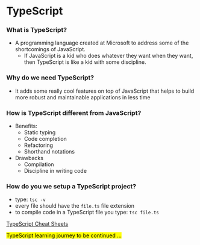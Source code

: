 # TypeScript

### What is TypeScript?

- A programming language created at Microsoft to address some of the shortcomings of JavaScript.
    - If JavaScript is a kid who does whatever they want when they want, then TypeScript is like a kid with some discipline. 

### Why do we need TypeScript?

- It adds some really cool features on top of JavaScript that helps to build more robust and maintainable applications in less time

### How is TypeScript different from JavaScript?

- Benefits:
    - Static typing
    - Code completion
    - Refactoring
    - Shorthand notations
- Drawbacks
    - Compilation
    - Discipline in writing code
 
 ### How do you we setup a TypeScript project?

 - type: `tsc -v`
 - every file should have the `file.ts` file extension
 - to compile code in a TypeScript file you type: `tsc file.ts`

 [TypeScript Cheat Sheets](https://www.typescriptlang.org/cheatsheets)

<mark>TypeScript learning journey to be continued ...</mark>